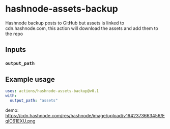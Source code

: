 # hashnode-assets-backup

Hashnode backup posts to GitHub but assets is linked to cdn.hashnode.com, this action will download the assets and add them to the repo

## Inputs

### `output_path`

## Example usage

```yaml
uses: actions/hashnode-assets-backup@v0.1
with:
  output_path: "assets"
```

demo:
https://cdn.hashnode.com/res/hashnode/image/upload/v1642373663456/EqIC61EXU.png